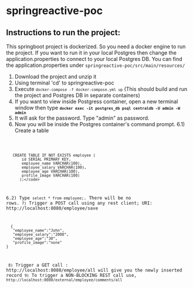 # springreactive-poc
<H2><b>Instructions to run the project:</b></H2>
This springboot project is dockerized. So you need a docker engine to run the project.
If you want to run it in your local Postgres then change the application.properties to connect to your local Postgres DB.
You can find the application.properties under <code>springreactive-poc/src/main/resources/</code>

 1) Download the project and unzip it
 2) Using terminal 'cd' to springreactive-poc
 3) Execute <code>`docker-compose -f docker-compose.yml up`</code> (This should build and run the project and Postgres DB in separate containers)
 4) If you want to view inside Postgress container, open a new terminal window then type 
 <b><code>`docker exec -it postgres_db psql centraldb -U admin -W admin`</code></b>
 5) It will ask for the password. Type "admin" as password.
 6) Now you will be inside the Postgres container's command prompt.
 6.1) Create a table <code>
 ~~~~
    CREATE TABLE IF NOT EXISTS employee (
        id SERIAL PRIMARY KEY,
        employee_name VARCHAR(100),
        employee_salary VARCHAR(100),
        employee_age VARCHAR(100),
        profile_image VARCHAR(100)
       );</code>
~~~~
 6.2) Type <code>select * from employee;</code>. There will be no rows.
 `7)` Trigger a POST call using any rest client;
 URI: http://localhost:8080/employee/save <br>
 ~~~~
   {
	"employee_name":"John",
    "employee_salary":"2000",
    "employee_age":"30",
    "profile_image":"none"
}
 ~~~~
` 8)` Trigger a GET call : http://localhost:8080/employee/all will give you the newly inserted record
 `9)` To trigger a NON-BLOCKING REST call use, <code>http://localhost:8080/external/employee/comments/all</code>
 